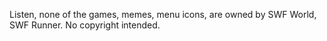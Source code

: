 Listen, none of the games, memes, menu icons, are owned by SWF World, SWF Runner. No copyright intended.
